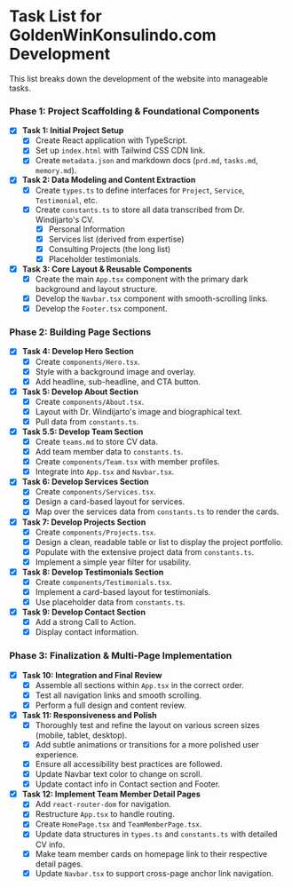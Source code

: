 
# Task List for GoldenWinKonsulindo.com Development

This list breaks down the development of the website into manageable tasks.

### Phase 1: Project Scaffolding & Foundational Components

- [x] **Task 1: Initial Project Setup**
  - [x] Create React application with TypeScript.
  - [x] Set up `index.html` with Tailwind CSS CDN link.
  - [x] Create `metadata.json` and markdown docs (`prd.md`, `tasks.md`, `memory.md`).

- [x] **Task 2: Data Modeling and Content Extraction**
  - [x] Create `types.ts` to define interfaces for `Project`, `Service`, `Testimonial`, etc.
  - [x] Create `constants.ts` to store all data transcribed from Dr. Windijarto's CV.
    - [x] Personal Information
    - [x] Services list (derived from expertise)
    - [x] Consulting Projects (the long list)
    - [x] Placeholder testimonials.

- [x] **Task 3: Core Layout & Reusable Components**
  - [x] Create the main `App.tsx` component with the primary dark background and layout structure.
  - [x] Develop the `Navbar.tsx` component with smooth-scrolling links.
  - [x] Develop the `Footer.tsx` component.

### Phase 2: Building Page Sections

- [x] **Task 4: Develop Hero Section**
  - [x] Create `components/Hero.tsx`.
  - [x] Style with a background image and overlay.
  - [x] Add headline, sub-headline, and CTA button.

- [x] **Task 5: Develop About Section**
  - [x] Create `components/About.tsx`.
  - [x] Layout with Dr. Windijarto's image and biographical text.
  - [x] Pull data from `constants.ts`.

- [x] **Task 5.5: Develop Team Section**
  - [x] Create `teams.md` to store CV data.
  - [x] Add team member data to `constants.ts`.
  - [x] Create `components/Team.tsx` with member profiles.
  - [x] Integrate into `App.tsx` and `Navbar.tsx`.

- [x] **Task 6: Develop Services Section**
  - [x] Create `components/Services.tsx`.
  - [x] Design a card-based layout for services.
  - [x] Map over the services data from `constants.ts` to render the cards.

- [x] **Task 7: Develop Projects Section**
  - [x] Create `components/Projects.tsx`.
  - [x] Design a clean, readable table or list to display the project portfolio.
  - [x] Populate with the extensive project data from `constants.ts`.
  - [x] Implement a simple year filter for usability.

- [x] **Task 8: Develop Testimonials Section**
  - [x] Create `components/Testimonials.tsx`.
  - [x] Implement a card-based layout for testimonials.
  - [x] Use placeholder data from `constants.ts`.

- [x] **Task 9: Develop Contact Section**
  - [x] Add a strong Call to Action.
  - [x] Display contact information.

### Phase 3: Finalization & Multi-Page Implementation

- [x] **Task 10: Integration and Final Review**
  - [x] Assemble all sections within `App.tsx` in the correct order.
  - [x] Test all navigation links and smooth scrolling.
  - [x] Perform a full design and content review.

- [x] **Task 11: Responsiveness and Polish**
  - [x] Thoroughly test and refine the layout on various screen sizes (mobile, tablet, desktop).
  - [x] Add subtle animations or transitions for a more polished user experience.
  - [x] Ensure all accessibility best practices are followed.
  - [x] Update Navbar text color to change on scroll.
  - [x] Update contact info in Contact section and Footer.

- [x] **Task 12: Implement Team Member Detail Pages**
  - [x] Add `react-router-dom` for navigation.
  - [x] Restructure `App.tsx` to handle routing.
  - [x] Create `HomePage.tsx` and `TeamMemberPage.tsx`.
  - [x] Update data structures in `types.ts` and `constants.ts` with detailed CV info.
  - [x] Make team member cards on homepage link to their respective detail pages.
  - [x] Update `Navbar.tsx` to support cross-page anchor link navigation.